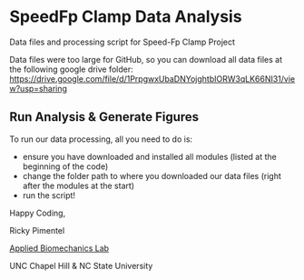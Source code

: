 # SpeedFp Clamp Data Analysis
Data files and processing script for Speed-Fp Clamp Project


Data files were too large for GitHub, so you can download all data files at the following google drive folder:
https://drive.google.com/file/d/1PrpgwxUbaDNYojghtbIORW3qLK66NI31/view?usp=sharing

## Run Analysis & Generate Figures
To run our data processing, all you need to do is: 
- ensure you have downloaded and installed all modules (listed at the beginning of the code)
- change the folder path to where you downloaded our data files (right after the modules at the start)
- run the script!



Happy Coding,

Ricky Pimentel

[Applied Biomechanics Lab](https://abl.bme.unc.edu/)

UNC Chapel Hill & NC State University
